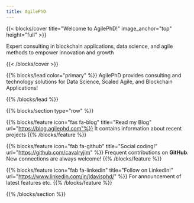 ```yaml
---
title: AgilePhD
---
```


{{< blocks/cover title="Welcome to AgilePhD!" image_anchor="top" height="full" >}}
<!-- <a class="btn btn-lg btn-primary me-3 mb-4" href="/docs/">
  Learn More <i class="fas fa-arrow-alt-circle-right ms-2"></i>
</a>
<a class="btn btn-lg btn-secondary me-3 mb-4" href="https://github.com/google/docsy-example">
  Download <i class="fab fa-github ms-2 "></i>
</a> -->
<div class="pt-3 lead">
  <p class="display-6">
    Expert consulting in blockchain applications, data science, and agile methods to empower innovation and growth
  </p>
  <!-- <p class="p-initial my-5">
    <a class="btn btn-lg btn-primary me-3" href="about/">Learn More</a>
    <a class="btn btn-lg btn-secondary" href="docs/get-started/">Get started</a>
  </p> -->
  <p>
    <a class="btn btn-link text-info" href="#td-block-1" aria-label="Read more">
      <i class="fa-solid fa-circle-chevron-down" style="font-size:400%">
      </i>
    </a>
  </p>
</div>

<!-- <p class="lead mt-5">Porridge temperature assessment &mdash; in the cloud!</p> -->
<!-- {{< blocks/link-down color="info" >}} -->
{{< /blocks/cover >}}


{{% blocks/lead color="primary" %}}
AgilePhD provides consulting and technology solutions for Data Science, Scaled Agile, and Blockchain Applications!

{{% /blocks/lead %}}


<!-- {{% blocks/section color="dark" type="row" %}}
{{% blocks/feature icon="fa-lightbulb" title="New chair metrics!" %}}
The Goldydocs UI now shows chair size metrics by default.

Please follow this space for updates!
{{% /blocks/feature %}}


{{% blocks/feature icon="fab fa-github" title="Contributions welcome!" url="https://github.com/google/docsy-example" %}}
We do a [Pull Request](https://github.com/google/docsy-example/pulls) contributions workflow on **GitHub**. New users are always welcome!
{{% /blocks/feature %}}


{{% blocks/feature icon="fab fa-twitter" title="Follow us on Twitter!" url="https://twitter.com/docsydocs" %}}
For announcement of latest features etc.
{{% /blocks/feature %}}


{{% /blocks/section %}} -->


<!-- {{% blocks/section %}}
This is the second section
{.h1 .text-center}
{{% /blocks/section %}} -->


{{% blocks/section type="row" %}}

{{% blocks/feature icon="fas fa-blog" title="Read my Blog" 
    url="https://blog.agilephd.com"%}}
It contains information about recent projects
{{% /blocks/feature %}}

{{% blocks/feature icon="fab fa-github" title="Social coding!"
    url="https://github.com/cavalryjim" %}}
Frequent contributions on **GitHub**. New connections are always welcome!
{{% /blocks/feature %}}

{{% blocks/feature icon="fab fa-linkedin" title="Follow on LinkedIn!"
    url="https://www.linkedin.com/in/jdavisphd/" %}}
For announcement of latest features etc.
{{% /blocks/feature %}}

{{% /blocks/section %}}


<!-- {{% blocks/section %}}
This is the another section
{.h1 .text-center}
{{% /blocks/section %}} -->